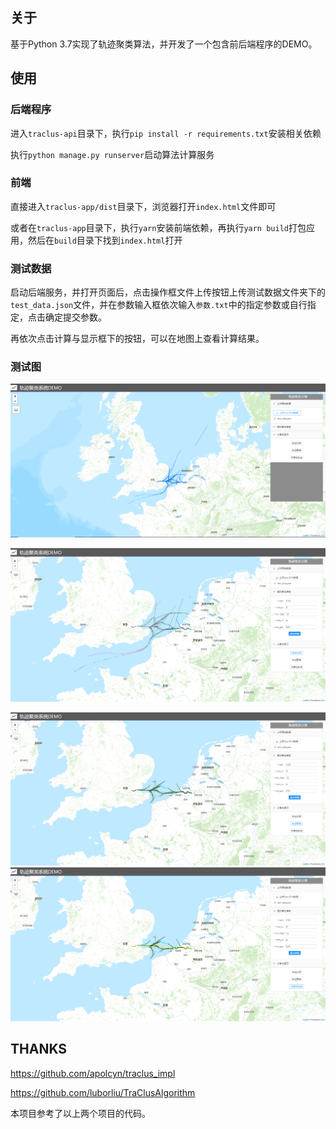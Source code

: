 ## 关于

基于Python 3.7实现了轨迹聚类算法，并开发了一个包含前后端程序的DEMO。

## 使用

### 后端程序

进入`traclus-api`目录下，执行`pip install -r requirements.txt`安装相关依赖

执行`python manage.py runserver`启动算法计算服务

### 前端

直接进入`traclus-app/dist`目录下，浏览器打开`index.html`文件即可

或者在`traclus-app`目录下，执行`yarn`安装前端依赖，再执行`yarn build`打包应用，然后在`build`目录下找到`index.html`打开

### 测试数据

启动后端服务，并打开页面后，点击操作框文件上传按钮上传测试数据文件夹下的`test_data.json`文件，并在参数输入框依次输入`参数.txt`中的指定参数或自行指定，点击确定提交参数。

再依次点击计算与显示框下的按钮，可以在地图上查看计算结果。

### 测试图

![原始数据](.\picture\1.png)

![轨迹分段](.\picture\2.PNG)

![轨迹聚类](.\picture\3.PNG)![代表性轨迹](.\picture\4.PNG)

## THANKS

https://github.com/apolcyn/traclus_impl

https://github.com/luborliu/TraClusAlgorithm

本项目参考了以上两个项目的代码。